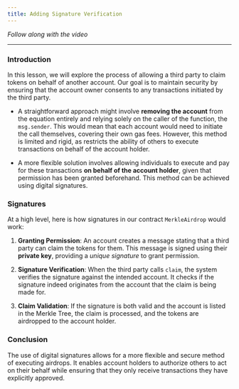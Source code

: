 ```yaml
---
title: Adding Signature Verification
---
```


_Follow along with the video_

---

### Introduction

In this lesson, we will explore the process of allowing a third party to claim tokens on behalf of another account. Our goal is to maintain security by ensuring that the account owner consents to any transactions initiated by the third party.

- A straightforward approach might involve **removing the account** from the equation entirely and relying solely on the caller of the function, the `msg.sender`. This would mean that each account would need to initiate the call themselves, covering their own gas fees. However, this method is limited and rigid, as restricts the ability of others to execute transactions on behalf of the account holder.

- A more flexible solution involves allowing individuals to execute and pay for these transactions **on behalf of the account holder**, given that permission has been granted beforehand. This method can be achieved using digital signatures.

### Signatures

At a high level, here is how signatures in our contract `MerkleAirdrop` would work:

1. **Granting Permission**: An account creates a message stating that a third party can claim the tokens for them. This message is signed using their **private key**, providing a _unique signature_ to grant permission.

2. **Signature Verification**: When the third party calls `claim`, the system verifies the signature against the intended account. It checks if the signature indeed originates from the account that the claim is being made for.

3. **Claim Validation**: If the signature is both valid and the account is listed in the Merkle Tree, the claim is processed, and the tokens are airdropped to the account holder.

### Conclusion

The use of digital signatures allows for a more flexible and secure method of executing airdrops. It enables account holders to authorize others to act on their behalf while ensuring that they only receive transactions they have explicitly approved.
